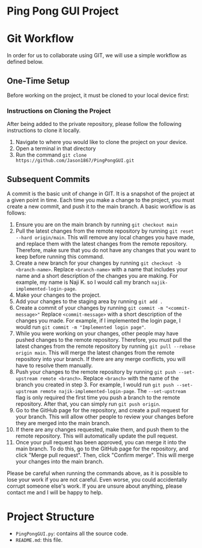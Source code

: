 # Ping Pong GUI Project

# Git Workflow
In order for us to collaborate using GIT, we will use a simple workflow as
defined below. 

## One-Time Setup
Before working on the project, it must be cloned to your local device first:

### Instructions on Cloning the Project
After being added to the private repository, please follow the following
instructions to clone it locally. 

1. Navigate to where you would like to clone the project on your device.
2. Open a terminal in that directory
3. Run the command `git clone https://github.com/Jason1867/PingPongGUI.git`

## Subsequent Commits
A commit is the basic unit of change in GIT. It is a snapshot of the project
at a given point in time. Each time you make a change to the project, you
must create a new commit, and push it to the main branch. A basic workflow
is as follows:

1. Ensure you are on the main branch by running `git checkout main`
2. Pull the latest changes from the remote repository by running
    `git reset --hard origin/main`. This will remove any local changes you have
    made, and replace them with the latest changes from the remote repository. 
    Therefore, make sure that you do not have any changes that you want to keep
    before running this command.
3. Create a new branch for your changes by running
    `git checkout -b <branch-name>`. Replace `<branch-name>` with a name that
    includes your name and a short description of the changes you are making.
    For example, my name is Naji K. so I would call my branch
    `najik-implemented-login-page`.
4. Make your changes to the project.
5. Add your changes to the staging area by running `git add .`
6. Create a commit of your changes by running `git commit -m "<commit-message>"`
    Replace `<commit-message>` with a short description of the changes you made.
    For example, if I implemented the login page, I would run
    `git commit -m "Implemented login page"`.
7. While you were working on your changes, other people may have pushed changes
    to the remote repository. Therefore, you must pull the latest changes from
    the remote repository by running `git pull --rebase origin main`. This will
    merge the latest changes from the remote repository into your branch. If
    there are any merge conflicts, you will have to resolve them manually.
8. Push your changes to the remote repository by running
    `git push --set-upstream remote <branch>`. Replace `<branch>` with the name
    of the branch you created in step 3. For example, I would run
    `git push --set-upstream remote najik-implemented-login-page`. The 
    `--set-upstream` flag is only required the first time you push a branch to
    the remote repository. After that, you can simply run `git push origin`.
9. Go to the GitHub page for the repository, and create a pull request for your
    branch. This will allow other people to review your changes before they are
    merged into the main branch.
10. If there are any changes requested, make them, and push them to the remote
    repository. This will automatically update the pull request.
11. Once your pull request has been approved, you can merge it into the main
    branch. To do this, go to the GitHub page for the repository, and click
    "Merge pull request". Then, click "Confirm merge". This will merge your
    changes into the main branch.

Please be careful when running the commands above, as it is possible to lose
your work if you are not careful. Even worse, you could accidentally corrupt
someone else's work. If you are unsure about anything, please contact me and
I will be happy to help.


# Project Structure
- `PingPongGUI.py`: contains all the source code. 
- `README.md`: this file.
